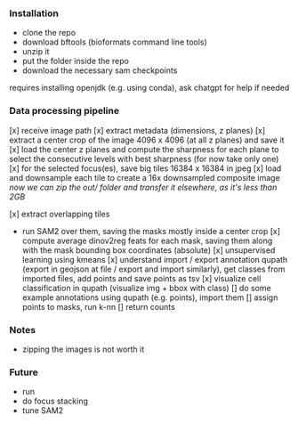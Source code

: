 
### Installation
- clone the repo
- download bftools (bioformats command line tools)
- unzip it
- put the folder inside the repo
- download the necessary sam checkpoints 

requires installing openjdk (e.g. using conda), ask chatgpt for help if needed

### Data processing pipeline
[x] receive image path
[x] extract metadata (dimensions, z planes)
[x] extract a center crop of the image 4096 x 4096 (at all z planes) and save it
[x] load the center z planes and compute the sharpness for each plane to select the consecutive levels with best sharpness (for now take only one)
[x] for the selected focus(es), save big tiles 16384 x 16384 in jpeg
[x] load and downsample each tile to create a 16x downsampled composite image
_now we can zip the out/ folder and transfer it elsewhere, as it's less than 2GB_

[x] extract overlapping tiles 
- run SAM2 over them, saving the masks mostly inside a center crop
[x] compute average dinov2reg feats for each mask, saving them along with the mask bounding box coordinates (absolute)
[x] unsupervised learning using kmeans
[x] understand import / export annotation qupath (export in geojson at file / export and import similarly), get classes from imported files, add points and save points as tsv
[x] visualize cell classification in qupath (visualize img + bbox with class)
[] do some example annotations using qupath (e.g. points), import them
[] assign points to masks, run k-nn
[] return counts


### Notes
- zipping the images is not worth it

### Future
- run 
- do focus stacking
- tune SAM2


